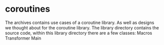 # coroutines

The archives contains use cases of a coroutine library. As well as designs we thought about for the coroutine library.
The library directory contains the source code, within this library directory there are a few classes:
Macros 
Transformer
Main
